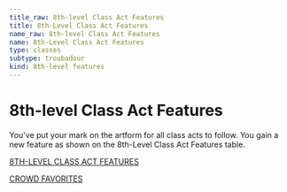 ```yaml
---
title_raw: 8th-level Class Act Features
title: 8th-Level Class Act Features
name_raw: 8th-level Class Act Features
name: 8th-Level Class Act Features
type: classes
subtype: troubadour
kind: 8th-level features
---
```


# 8th-level Class Act Features

You've put your mark on the artform for all class acts to follow. You gain a new feature as shown on the 8th-Level Class Act Features table.

[8TH-LEVEL CLASS ACT FEATURES](./8th-Level%20Class%20Act%20Features.md)

[CROWD FAVORITES](./Crowd%20Favorites/Crowd%20Favorites.md)
